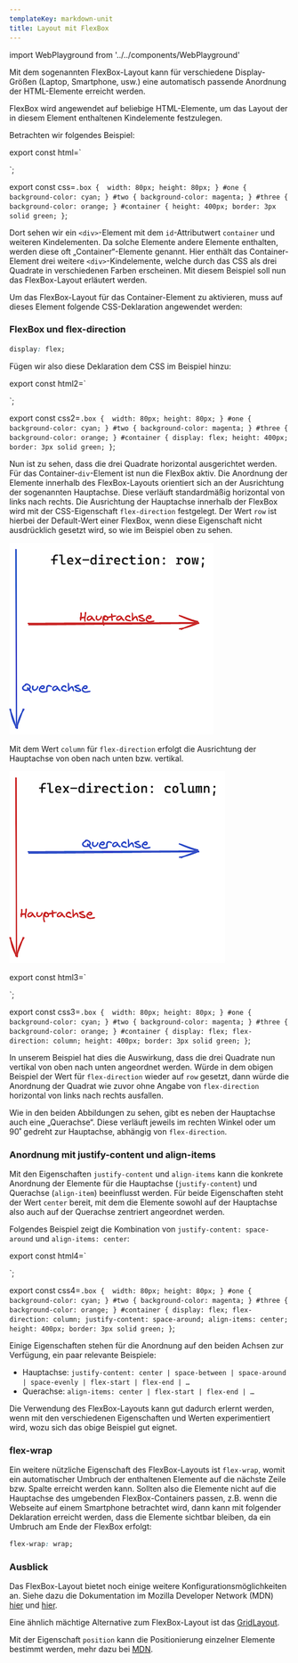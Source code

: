 ```yaml
---
templateKey: markdown-unit
title: Layout mit FlexBox
---
```


import WebPlayground from '../../components/WebPlayground'

Mit dem sogenannten FlexBox-Layout kann für verschiedene
Display-Größen (Laptop, Smartphone, usw.) eine automatisch passende
Anordnung der HTML-Elemente erreicht werden.

FlexBox wird angewendet auf beliebige HTML-Elemente, um das Layout der
in diesem Element enthaltenen Kindelemente festzulegen.

Betrachten wir folgendes Beispiel:

export const html=`<div id="container">
  <div id="one" class="box"></div>
  <div id="two" class="box"></div>
  <div id="three" class="box"></div>
</div>`;

export const css=`.box { 
  width: 80px;
  height: 80px;
}
#one { background-color: cyan; }
#two { background-color: magenta; }
#three { background-color: orange; }
#container {
  height: 400px;
  border: 3px solid green;
}`;

<WebPlayground markup={html} css={css} defaultEditorTab="css"/>


Dort sehen wir ein `<div>`-Element mit dem `id`-Attributwert `container`
und weiteren Kindelementen.
Da solche Elemente andere Elemente enthalten, werden diese oft „Container“-Elemente
genannt. Hier enthält das Container-Element drei weitere `<div>`-Kindelemente,
welche durch das CSS als drei Quadrate in verschiedenen Farben erscheinen. Mit
diesem Beispiel soll nun das FlexBox-Layout erläutert werden.

Um das FlexBox-Layout für das Container-Element zu aktivieren, muss auf dieses
Element folgende CSS-Deklaration angewendet werden:

### FlexBox und flex-direction

```css
display: flex;
```

Fügen wir also diese Deklaration dem CSS im Beispiel hinzu:

export const html2=`<div id="container">
  <div id="one" class="box"></div>
  <div id="two" class="box"></div>
  <div id="three" class="box"></div>
</div>`;

export const css2=`.box { 
  width: 80px;
  height: 80px;
}
#one { background-color: cyan; }
#two { background-color: magenta; }
#three { background-color: orange; }
#container {
  display: flex;
  height: 400px;
  border: 3px solid green;
}`;

<WebPlayground markup={html2} css={css2} defaultEditorTab="css"/>


Nun ist zu sehen, dass die drei Quadrate horizontal ausgerichtet werden.
Für das Container-`div`-Element ist nun die FlexBox aktiv. Die Anordnung
der Elemente innerhalb des FlexBox-Layouts orientiert sich an der Ausrichtung
der sogenannten Hauptachse. Diese verläuft standardmäßig horizontal von
links nach rechts. Die Ausrichtung der Hauptachse innerhalb der FlexBox
wird mit der CSS-Eigenschaft `flex-direction` festgelegt. Der Wert `row`
ist hierbei der Default-Wert einer FlexBox, wenn diese Eigenschaft nicht
ausdrücklich gesetzt wird, so wie im Beispiel oben zu sehen.

![Flex Direction Row](../../images/css/flex-direction-row.png)

Mit dem Wert `column` für `flex-direction` erfolgt die Ausrichtung der
Hauptachse von oben nach unten bzw. vertikal.

![Flex Direction Column](../../images/css/flex-direction-column.png)

export const html3=`<div id="container">
  <div id="one" class="box"></div>
  <div id="two" class="box"></div>
  <div id="three" class="box"></div>
</div>`;

export const css3=`.box { 
  width: 80px;
  height: 80px;
}
#one { background-color: cyan; }
#two { background-color: magenta; }
#three { background-color: orange; }
#container {
  display: flex;
  flex-direction: column;
  height: 400px;
  border: 3px solid green;
}`;

<WebPlayground markup={html3} css={css3} defaultEditorTab="css"/>

In unserem Beispiel hat dies die Auswirkung, dass die drei Quadrate nun
vertikal von oben nach unten angeordnet werden. Würde in dem obigen
Beispiel der Wert für `flex-direction` wieder auf `row` gesetzt,
dann würde die Anordnung der Quadrat wie zuvor ohne Angabe von `flex-direction`
horizontal von links nach rechts ausfallen.

Wie in den beiden Abbildungen zu sehen, gibt es neben der Hauptachse auch eine
„Querachse“. Diese verläuft jeweils im rechten Winkel oder um 90˚ gedreht zur
Hauptachse, abhängig von `flex-direction`.

### Anordnung mit justify-content und align-items

Mit den Eigenschaften `justify-content` und `align-items` kann die konkrete
Anordnung der Elemente für die Hauptachse (`justify-content`) und Querachse
(`align-item`) beeinflusst werden. Für beide Eigenschaften steht der Wert
`center` bereit, mit dem die Elemente sowohl auf der Hauptachse also auch
auf der Querachse zentriert angeordnet werden.

Folgendes Beispiel zeigt die Kombination von `justify-content: space-around` und
`align-items: center`:

export const html4=`<div id="container">
  <div id="one" class="box"></div>
  <div id="two" class="box"></div>
  <div id="three" class="box"></div>
</div>`;

export const css4=`.box { 
  width: 80px;
  height: 80px;
}
#one { background-color: cyan; }
#two { background-color: magenta; }
#three { background-color: orange; }
#container {
  display: flex;
  flex-direction: column;
  justify-content: space-around;
  align-items: center;
  height: 400px;
  border: 3px solid green;
}`;

<WebPlayground markup={html4} css={css4} defaultEditorTab="css"/>

Einige Eigenschaften stehen für die Anordnung auf den beiden Achsen
zur Verfügung, ein paar relevante Beispiele:

- Hauptachse: `justify-content: center | space-between | space-around | space-evenly | flex-start | flex-end | …`
- Querachse: `align-items: center | flex-start | flex-end | …`

Die Verwendung des FlexBox-Layouts kann gut dadurch erlernt werden, wenn
mit den verschiedenen Eigenschaften und Werten experimentiert wird, wozu
sich das obige Beispiel gut eignet.

### flex-wrap

Ein weitere nützliche Eigenschaft des FlexBox-Layouts ist `flex-wrap`, womit
ein automatischer Umbruch der enthaltenen Elemente auf die nächste Zeile bzw.
Spalte erreicht werden kann. Sollten also die Elemente nicht auf die Hauptachse
des umgebenden FlexBox-Containers passen, z.B. wenn die Webseite auf einem
Smartphone betrachtet wird, dann kann mit folgender Deklaration erreicht werden,
dass die Elemente sichtbar bleiben,
da ein Umbruch am Ende der FlexBox erfolgt:

```css
flex-wrap: wrap;
```

### Ausblick

Das FlexBox-Layout bietet noch einige weitere Konfigurationsmöglichkeiten an. Siehe dazu die Dokumentation im Mozilla Developer Network (MDN) [hier](https://developer.mozilla.org/en-US/docs/Learn/CSS/CSS_layout/Flexbox) und [hier](https://developer.mozilla.org/en-US/docs/Web/CSS/CSS_Flexible_Box_Layout).

Eine ähnlich mächtige Alternative zum FlexBox-Layout ist das [GridLayout](https://developer.mozilla.org/en-US/docs/Web/CSS/CSS_Grid_Layout).

Mit der Eigenschaft `position` kann die Positionierung einzelner Elemente
bestimmt werden, mehr dazu bei [MDN](https://developer.mozilla.org/en-US/docs/Web/CSS/position).
